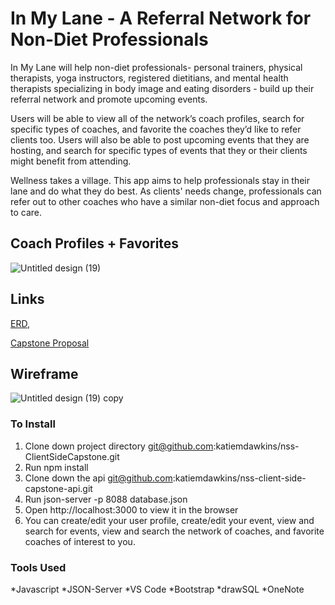 # In My Lane - A Referral Network for Non-Diet Professionals

In My Lane will help non-diet professionals- personal trainers, physical therapists, yoga instructors, registered dietitians, and mental health therapists specializing in body image and eating disorders - build up their referral network and promote upcoming events. 

Users will be able to view all of the network’s coach profiles, search for specific types of coaches, and favorite the coaches they’d like to refer clients too. Users will also be able to post upcoming events that they are hosting, and search for specific types of events that they or their clients might benefit from attending.

Wellness takes a village. This app aims to help professionals stay in their lane and do what they do best. As clients' needs change, professionals can refer out to other coaches who have a similar non-diet focus and approach to care.

## Coach Profiles + Favorites

![Untitled design (19)](https://user-images.githubusercontent.com/97056303/161585767-6cbdd2ae-5190-423a-b3b2-a2add1abe088.png)


## Links
[ERD](https://drawsql.app/nss-14/diagrams/front-end-capstone),

[Capstone Proposal](https://docs.google.com/document/d/1x8UNoq1s5uIwgmegno78FuS4KkaySLv-de84nCpO-hg/edit?usp=sharing)


## Wireframe

![Untitled design (19) copy](https://user-images.githubusercontent.com/97056303/161589693-5bed4ad9-34c7-4d9b-8464-0afe877e205a.png)


### To Install
1. Clone down project directory git@github.com:katiemdawkins/nss-ClientSideCapstone.git
2. Run npm install
3. Clone down the api git@github.com:katiemdawkins/nss-client-side-capstone-api.git
4. Run json-server -p 8088 database.json
5. Open http://localhost:3000 to view it in the browser
6. You can create/edit your user profile, create/edit your event, view and search for events, view and search the network of coaches, and favorite coaches of interest to you.

### Tools Used
*Javascript
*JSON-Server
*VS Code
*Bootstrap
*drawSQL
*OneNote
